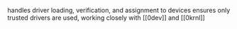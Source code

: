 handles driver loading, verification, and assignment to devices
ensures only trusted drivers are used, working closely with [[0dev]] and [[0krnl]]
